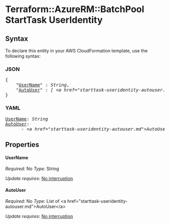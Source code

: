 # Terraform::AzureRM::BatchPool StartTask UserIdentity

## Syntax

To declare this entity in your AWS CloudFormation template, use the following syntax:

### JSON

<pre>
{
    "<a href="#username" title="UserName">UserName</a>" : <i>String</i>,
    "<a href="#autouser" title="AutoUser">AutoUser</a>" : <i>[ &lt;a href=&#34;starttask-useridentity-autouser.md&#34;&gt;AutoUser&lt;/a&gt;, ... ]</i>
}
</pre>

### YAML

<pre>
<a href="#username" title="UserName">UserName</a>: <i>String</i>
<a href="#autouser" title="AutoUser">AutoUser</a>: <i>
      - &lt;a href=&#34;starttask-useridentity-autouser.md&#34;&gt;AutoUser&lt;/a&gt;</i>
</pre>

## Properties

#### UserName

_Required_: No
_Type_: String

_Update requires_: [No interruption](https://docs.aws.amazon.com/AWSCloudFormation/latest/UserGuide/using-cfn-updating-stacks-update-behaviors.html#update-no-interrupt)

#### AutoUser

_Required_: No
_Type_: List of &lt;a href=&#34;starttask-useridentity-autouser.md&#34;&gt;AutoUser&lt;/a&gt;

_Update requires_: [No interruption](https://docs.aws.amazon.com/AWSCloudFormation/latest/UserGuide/using-cfn-updating-stacks-update-behaviors.html#update-no-interrupt)

